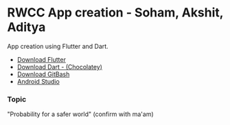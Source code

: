 # RWCC App creation - Soham, Akshit, Aditya
App creation using Flutter and Dart.

 - [Download Flutter](https://docs.flutter.dev/get-started/install/windows)
 - [Download Dart - (Chocolatey)](https://dart.dev/get-dart/archive)
 - [Download GitBash](https://gitforwindows.org/)
 - [Android Studio](https://developer.android.com/studio)

### Topic
"Probability for a safer world" (confirm with ma'am)

